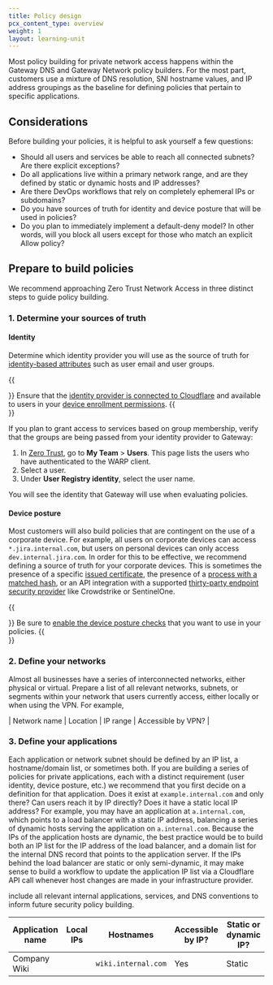 ```yaml
---
title: Policy design
pcx_content_type: overview
weight: 1
layout: learning-unit
---
```


Most policy building for private network access happens within the Gateway DNS and Gateway Network policy builders. For the most part, customers use a mixture of DNS resolution, SNI hostname values, and IP address groupings as the baseline for defining policies that pertain to specific applications.

## Considerations

Before building your policies, it is helpful to ask yourself a few questions:

- Should all users and services be able to reach all connected subnets? Are there explicit exceptions?
- Do all applications live within a primary network range, and are they defined by static or dynamic hosts and IP addresses?
- Are there DevOps workflows that rely on completely ephemeral IPs or subdomains?
- Do you have sources of truth for identity and device posture that will be used in policies?
- Do you plan to immediately implement a default-deny model? In other words, will you block all users except for those who match an explicit Allow policy?

## Prepare to build policies

We recommend approaching Zero Trust Network Access in three distinct steps to guide policy building.

### 1. Determine your sources of truth

#### Identity

Determine which identity provider you will use as the source of truth for [identity-based attributes](cloudflare-one/policies/gateway/identity-selectors/) such as user email and user groups.

{{<Aside type="note">}}
Ensure that the [identity provider is connected to Cloudflare](/learning-paths/replace-vpn/get-started/configure-idp/) and available to users in your [device enrollment permissions](/learning-paths/replace-vpn/configure-device-agent/device-enrollment-permissions/).
{{</Aside>}}

If you plan to grant access to services based on group membership, verify that the groups are being passed from your identity provider to Gateway:

1. In [Zero Trust](https://one.dash.cloudflare.com/), go to **My Team** > **Users**. This page lists the users who have authenticated to the WARP client.
2. Select a user.
3. Under **User Registry identity**, select the user name.

You will see the identity that Gateway will use when evaluating policies.

#### Device posture

Most customers will also build policies that are contingent on the use of a corporate device. For example, all users on corporate devices can access `*.jira.internal.com`, but users on personal devices can only access `dev.internal.jira.com`. In order for this to be effective, we recommend defining a source of truth for your corporate devices. This is sometimes the presence of a specific [issued certificate](/cloudflare-one/identity/devices/warp-client-checks/client-certificate/), the presence of a [process with a matched hash](/cloudflare-one/identity/devices/warp-client-checks/application-check/), or an API integration with a supported [thirty-party endpoint security provider](/cloudflare-one/identity/devices/service-providers/) like Crowdstrike or SentinelOne.

{{<Aside type="note">}}
Be sure to [enable the device posture checks](/cloudflare-one/identity/devices/) that you want to use in your policies.
{{</Aside>}}

### 2. Define your networks

Almost all businesses have a series of interconnected networks, either physical or virtual. Prepare a list of all relevant networks, subnets, or segments within your network that users currently access, either locally or when using the VPN. For example,

| Network name | Location | IP range | Accessible by VPN? |

### 3. Define your applications

Each application or network subnet should be defined by an IP list, a hostname/domain list, or sometimes both. If you are building a series of policies for private applications, each with a distinct requirement (user identity, device posture, etc.) we recommend that you first decide on a definition for that application. Does it exist at `example.internal.com` and only there? Can users reach it by IP directly? Does it have a static local IP address? For example, you may have an application at `a.internal.com`, which points to a load balancer with a static IP address, balancing a series of dynamic hosts serving the application on `a.internal.com`. Because the IPs of the application hosts are dynamic, the best practice would be to build both an IP list for the IP address of the load balancer, and a domain list for the internal DNS record that points to the application server. If the IPs behind the load balancer are static or only semi-dynamic, it may make sense to build a workflow to update the application IP list via a Cloudflare API call whenever host changes are made in your infrastructure provider.

include all relevant internal applications, services, and DNS conventions to inform future security policy building.

| Application name | Local IPs   | Hostnames | Accessible by IP? | Static or dynamic IP? |
| ---------------- | ---------- | ----------| -------- | ------------------|
| Company Wiki     |            | `wiki.internal.com`   |   Yes      | Static |

